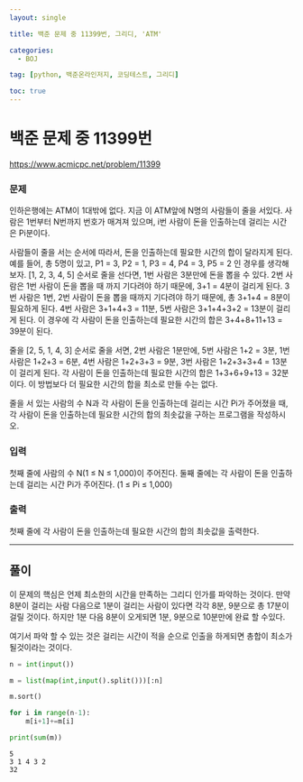 ```yaml
---
layout: single

title: 백준 문제 중 11399번, 그리디, 'ATM'

categories:
  - BOJ

tag: [python, 백준온라인저지, 코딩테스트, 그리디]

toc: true
---
```



# 백준 문제 중 11399번

<a href="https://www.acmicpc.net/problem/11399">https://www.acmicpc.net/problem/11399</a>

### 문제

인하은행에는 ATM이 1대밖에 없다. 지금 이 ATM앞에 N명의 사람들이 줄을 서있다. 사람은 1번부터 N번까지 번호가 매겨져 있으며, i번 사람이 돈을 인출하는데 걸리는 시간은 Pi분이다.

사람들이 줄을 서는 순서에 따라서, 돈을 인출하는데 필요한 시간의 합이 달라지게 된다. 예를 들어, 총 5명이 있고, P1 = 3, P2 = 1, P3 = 4, P4 = 3, P5 = 2 인 경우를 생각해보자. [1, 2, 3, 4, 5] 순서로 줄을 선다면, 1번 사람은 3분만에 돈을 뽑을 수 있다. 2번 사람은 1번 사람이 돈을 뽑을 때 까지 기다려야 하기 때문에, 3+1 = 4분이 걸리게 된다. 3번 사람은 1번, 2번 사람이 돈을 뽑을 때까지 기다려야 하기 때문에, 총 3+1+4 = 8분이 필요하게 된다. 4번 사람은 3+1+4+3 = 11분, 5번 사람은 3+1+4+3+2 = 13분이 걸리게 된다. 이 경우에 각 사람이 돈을 인출하는데 필요한 시간의 합은 3+4+8+11+13 = 39분이 된다.

줄을 [2, 5, 1, 4, 3] 순서로 줄을 서면, 2번 사람은 1분만에, 5번 사람은 1+2 = 3분, 1번 사람은 1+2+3 = 6분, 4번 사람은 1+2+3+3 = 9분, 3번 사람은 1+2+3+3+4 = 13분이 걸리게 된다. 각 사람이 돈을 인출하는데 필요한 시간의 합은 1+3+6+9+13 = 32분이다. 이 방법보다 더 필요한 시간의 합을 최소로 만들 수는 없다.

줄을 서 있는 사람의 수 N과 각 사람이 돈을 인출하는데 걸리는 시간 Pi가 주어졌을 때, 각 사람이 돈을 인출하는데 필요한 시간의 합의 최솟값을 구하는 프로그램을 작성하시오.

### 입력

첫째 줄에 사람의 수 N(1 ≤ N ≤ 1,000)이 주어진다. 둘째 줄에는 각 사람이 돈을 인출하는데 걸리는 시간 Pi가 주어진다. (1 ≤ Pi ≤ 1,000)

### 출력

첫째 줄에 각 사람이 돈을 인출하는데 필요한 시간의 합의 최솟값을 출력한다.

---

## 풀이

이 문제의 핵심은 언제 최소한의 시간을 만족하는 그리디 인가를 파악하는 것이다. 만약 8분이 걸리는 사람 다음으로 1분이 걸리는 사람이 있다면 각각 8분, 9분으로 총 17분이 걸릴 것이다. 하지만 1분 다음 8분이 오게되면 1분, 9분으로 10분만에 완료 할 수있다.  
  
여기서 파악 할 수 있는 것은 걸리는 시간이 적을 순으로 인출을 하게되면 총합이 최소가 될것이라는 것이다.


```python
n = int(input())

m = list(map(int,input().split()))[:n]

m.sort()

for i in range(n-1):
    m[i+1]+=m[i]

print(sum(m))
```

    5
    3 1 4 3 2
    32

